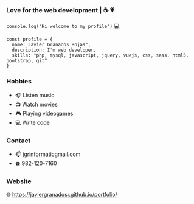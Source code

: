 ### Love for the web development | :coffee: :heartpulse:
`console.log("Hi welcome to my profile")` :computer:
~~~
const profile = {
  name: Javier Granados Rojas", 
  description: I'm web developer,
  skills: "php, mysql, javascript, jquery, vuejs, css, sass, html5, bootstrap, git"
}  
~~~
### Hobbies 

- :headphones: Listen music 
- :tv: Watch movies 
- :video_game: Playing videogames
- :computer: Write code

### Contact

- :mailbox: jgrinformaticgmail.com
- :phone: 982-120-7160

### Website

:globe_with_meridians: https://javiergranadosr.github.io/portfolio/

<!--
**javiergranadosr/javiergranadosr** is a ✨ _special_ ✨ repository because its `README.md` (this file) appears on your GitHub profile.

Here are some ideas to get you started:

- 🔭 I’m currently working on ...
- 🌱 I’m currently learning ...
- 👯 I’m looking to collaborate on ...
- 🤔 I’m looking for help with ...
- 💬 Ask me about ...
- 📫 How to reach me: ...
- 😄 Pronouns: ...
- ⚡ Fun fact: ...
-->
